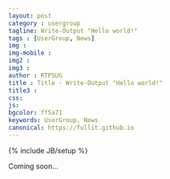 ```yaml
---
layout: post
category : usergroup
tagline: Write-Output "Hello world!"
tags : [UserGroup, News]
img : 
img-mobile : 
img2 : 
img3 : 
author : RTPSUG
title : Title - Write-Output "Hello world!"
title3 : 
css: 
js: 
bgcolor: ff5a71
keywords: UserGroup, News
canonical: https://fullit.github.io
---
```

{% include JB/setup %}

Coming soon... 

